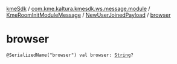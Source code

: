 [kmeSdk](../../../index.md) / [com.kme.kaltura.kmesdk.ws.message.module](../../index.md) / [KmeRoomInitModuleMessage](../index.md) / [NewUserJoinedPayload](index.md) / [browser](./browser.md)

# browser

`@SerializedName("browser") val browser: `[`String`](https://kotlinlang.org/api/latest/jvm/stdlib/kotlin/-string/index.html)`?`
